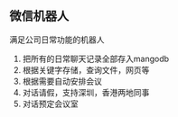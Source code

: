 ## 微信机器人
满足公司日常功能的机器人
1. 把所有的日常聊天记录全部存入mangodb
2. 根据关键字存储，查询文件，网页等
3. 根据需要自动安排会议
4. 对话请假，支持深圳，香港两地同事
5. 对话预定会议室
